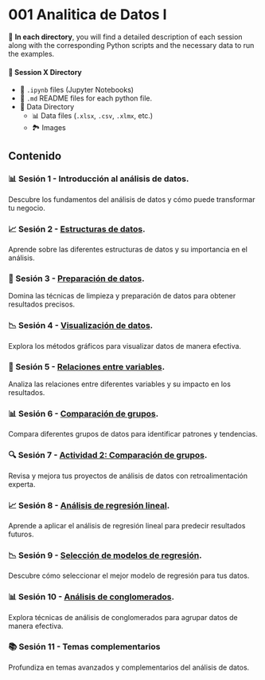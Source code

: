 # 001 Analitica de Datos I

📁 **In each directory**, you will find a detailed description of each session along with the corresponding Python scripts and the necessary data to run the examples.

#### 📂 Session X Directory
- 📓 `.ipynb` files (Jupyter Notebooks)
- 📘 `.md` README files for each python file.
- 📂 Data Directory
  - 📊 Data files (`.xlsx`, `.csv`, `.xlmx`, etc.)
  - 🏞️ Images

## Contenido


### 📊 Sesión 1 - Introducción al análisis de datos.
Descubre los fundamentos del análisis de datos y cómo puede transformar tu negocio.

### 📈 Sesión 2 - [Estructuras de datos](Sesion002/README.md).  
Aprende sobre las diferentes estructuras de datos y su importancia en el análisis.

### 🧹 Sesión 3 - [Preparación de datos](Sesion003/README.md).
Domina las técnicas de limpieza y preparación de datos para obtener resultados precisos.

### 📉 Sesión 4 - [Visualización de datos](Sesion004/README.md).
Explora los métodos gráficos para visualizar datos de manera efectiva.

### 🔗 Sesión 5 - [Relaciones entre variables](Sesion005/README.md).
Analiza las relaciones entre diferentes variables y su impacto en los resultados.

### 📊 Sesión 6 - [Comparación de grupos](Sesion006/README.md).
Compara diferentes grupos de datos para identificar patrones y tendencias.

### 🔍 Sesión 7 - [Actividad 2: Comparación de grupos](Sesion007/README.md).
Revisa y mejora tus proyectos de análisis de datos con retroalimentación experta.

### 📈 Sesión 8 - [Análisis de regresión lineal](Sesion008/README.md).
Aprende a aplicar el análisis de regresión lineal para predecir resultados futuros.

### 📉 Sesión 9 - [Selección de modelos de regresión](Sesion009/README.md).
Descubre cómo seleccionar el mejor modelo de regresión para tus datos.

### 📊 Sesión 10 - [Análisis de conglomerados](Sesion010/README.md).
Explora técnicas de análisis de conglomerados para agrupar datos de manera efectiva.

### 📚 Sesión 11 - Temas complementarios
Profundiza en temas avanzados y complementarios del análisis de datos.
